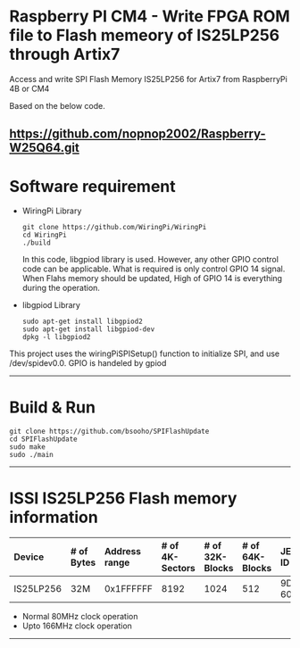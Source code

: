 # Raspberry PI CM4 - Write FPGA ROM file to Flash memeory of IS25LP256 through Artix7

Access and write SPI Flash Memory IS25LP256 for Artix7 from RaspberryPi 4B or CM4

Based on the below code.

https://github.com/nopnop2002/Raspberry-W25Q64.git
---

# Software requirement
- WiringPi Library
  ```
  git clone https://github.com/WiringPi/WiringPi
  cd WiringPi
  ./build
  ```



  In this code, libgpiod library is used. However, any other GPIO control code can be applicable.
  What is required is only control GPIO 14 signal.
  When Flahs memory should be updated, High of GPIO 14 is everything during the operation.
- libgpiod Library
  ```
  sudo apt-get install libgpiod2
  sudo apt-get install libgpiod-dev
  dpkg -l libgpiod2
  ```

 This project uses the wiringPiSPISetup() function to initialize SPI, and use /dev/spidev0.0.
 GPIO is handeled by gpiod

---

# Build & Run
```
git clone https://github.com/bsooho/SPIFlashUpdate
cd SPIFlashUpdate
sudo make
sudo ./main
```
---

# ISSI IS25LP256 Flash memory information

|Device|# of Bytes|Address range|# of 4K-Sectors|# of 32K-Blocks|# of 64K-Blocks|JEDEC ID|
|:---|:---|:---|:---|:---|:---|:---|
|IS25LP256|32M|0x1FFFFFF|8192|1024|512|9D-60-19|

- Normal 80MHz  clock operation   
- Upto 166MHz clock operation
---
